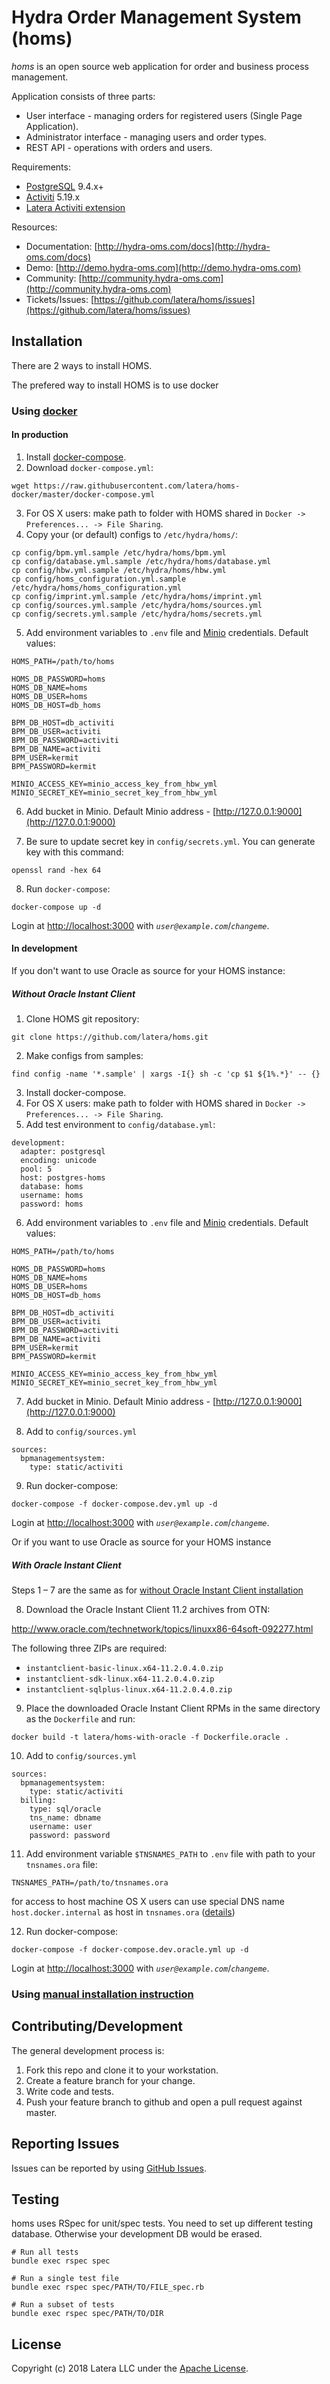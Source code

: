 # Hydra Order Management System (homs)

*homs* is an open source web application for order and business process management.

Application consists of three parts:
* User interface - managing orders for registered users (Single Page Application).
* Administrator interface - managing users and order types.
* REST API - operations with orders and users.

Requirements:
* [PostgreSQL](http://www.postgresql.org/) 9.4.x+
* [Activiti](http://www.activiti.org/) 5.19.x
* [Latera Activiti extension](https://github.com/latera/activiti-ext)

Resources:
* Documentation: [http://hydra-oms.com/docs](http://hydra-oms.com/docs)
* Demo: [http://demo.hydra-oms.com](http://demo.hydra-oms.com)
* Community: [http://community.hydra-oms.com](http://community.hydra-oms.com)
* Tickets/Issues: [https://github.com/latera/homs/issues](https://github.com/latera/homs/issues)


## Installation

There are 2 ways to install HOMS.

The prefered way to install HOMS is to use docker

### Using [docker](https://www.docker.com/)

#### In production

1. Install [docker-compose](https://docs.docker.com/compose/install/).
2. Download `docker-compose.yml`:

  ```
  wget https://raw.githubusercontent.com/latera/homs-docker/master/docker-compose.yml
  ```
3. For OS X users: make path to folder with HOMS shared in `Docker -> Preferences... -> File Sharing`.
4. Copy your (or default) configs to `/etc/hydra/homs/`:

  ```
  cp config/bpm.yml.sample /etc/hydra/homs/bpm.yml
  cp config/database.yml.sample /etc/hydra/homs/database.yml
  cp config/hbw.yml.sample /etc/hydra/homs/hbw.yml
  cp config/homs_configuration.yml.sample /etc/hydra/homs/homs_configuration.yml
  cp config/imprint.yml.sample /etc/hydra/homs/imprint.yml
  cp config/sources.yml.sample /etc/hydra/homs/sources.yml
  cp config/secrets.yml.sample /etc/hydra/homs/secrets.yml
  ```

5. Add environment variables to `.env` file and [Minio](https://github.com/minio/minio) credentials. Default values:

  ```
  HOMS_PATH=/path/to/homs

  HOMS_DB_PASSWORD=homs
  HOMS_DB_NAME=homs
  HOMS_DB_USER=homs
  HOMS_DB_HOST=db_homs

  BPM_DB_HOST=db_activiti
  BPM_DB_USER=activiti
  BPM_DB_PASSWORD=activiti
  BPM_DB_NAME=activiti
  BPM_USER=kermit
  BPM_PASSWORD=kermit

  MINIO_ACCESS_KEY=minio_access_key_from_hbw_yml
  MINIO_SECRET_KEY=minio_secret_key_from_hbw_yml
  ```

6. Add bucket in Minio. Default Minio address - [http://127.0.0.1:9000](http://127.0.0.1:9000)
  
7. Be sure to update secret key in `config/secrets.yml`. You can generate key with this command:

  ```
  openssl rand -hex 64
  ```

8. Run `docker-compose`:

  ```
  docker-compose up -d
  ```

Login at [http://localhost:3000](http://localhost:3000) with *`user@example.com`*/*`changeme`*.

#### In development

If you don't want to use Oracle as source for your HOMS instance:

##### Without Oracle Instant Client

1. Clone HOMS git repository:

  ```
  git clone https://github.com/latera/homs.git
  ```
2. Make configs from samples:

  ```
  find config -name '*.sample' | xargs -I{} sh -c 'cp $1 ${1%.*}' -- {}
  ```

3. Install docker-compose.
4. For OS X users: make path to folder with HOMS shared in `Docker -> Preferences... -> File Sharing`.
5. Add test environment to `config/database.yml`:

  ```
  development:
    adapter: postgresql
    encoding: unicode
    pool: 5
    host: postgres-homs
    database: homs
    username: homs
    password: homs
  ```

6. Add environment variables to `.env` file and [Minio](https://github.com/minio/minio) credentials. Default values:

  ```
  HOMS_PATH=/path/to/homs

  HOMS_DB_PASSWORD=homs
  HOMS_DB_NAME=homs
  HOMS_DB_USER=homs
  HOMS_DB_HOST=db_homs

  BPM_DB_HOST=db_activiti
  BPM_DB_USER=activiti
  BPM_DB_PASSWORD=activiti
  BPM_DB_NAME=activiti
  BPM_USER=kermit
  BPM_PASSWORD=kermit

  MINIO_ACCESS_KEY=minio_access_key_from_hbw_yml
  MINIO_SECRET_KEY=minio_secret_key_from_hbw_yml
  ```

7. Add bucket in Minio. Default Minio address - [http://127.0.0.1:9000](http://127.0.0.1:9000)

8. Add to `config/sources.yml`

  ```
  sources:
    bpmanagementsystem:
      type: static/activiti
  ```

9. Run docker-compose:

  ```
  docker-compose -f docker-compose.dev.yml up -d
  ```
Login at [http://localhost:3000](http://localhost:3000) with *`user@example.com`*/*`changeme`*.

Or if you want to use Oracle as source for your HOMS instance

##### With Oracle Instant Client

Steps 1 – 7 are the same as for [without Oracle Instant Client installation](#without-oracle-instant-client)

8. Download the Oracle Instant Client 11.2 archives from OTN:

http://www.oracle.com/technetwork/topics/linuxx86-64soft-092277.html

The following three ZIPs are required:

- `instantclient-basic-linux.x64-11.2.0.4.0.zip`
- `instantclient-sdk-linux.x64-11.2.0.4.0.zip`
- `instantclient-sqlplus-linux.x64-11.2.0.4.0.zip`

9. Place the downloaded Oracle Instant Client RPMs in the same directory as the `Dockerfile` and run:

```
docker build -t latera/homs-with-oracle -f Dockerfile.oracle .
```

10. Add to `config/sources.yml`

```
sources:
  bpmanagementsystem:
    type: static/activiti
  billing:
    type: sql/oracle
    tns_name: dbname
    username: user
    password: password
```

11. Add environment variable `$TNSNAMES_PATH` to `.env` file with path to your `tnsnames.ora` file:

```
TNSNAMES_PATH=/path/to/tnsnames.ora
```
for access to host machine OS X users can use special DNS name `host.docker.internal` as host in `tnsnames.ora` ([details](https://docs.docker.com/docker-for-mac/networking))

12. Run docker-compose:

```
docker-compose -f docker-compose.dev.oracle.yml up -d
```

Login at [http://localhost:3000](http://localhost:3000) with *`user@example.com`*/*`changeme`*.

### Using [manual installation instruction](https://github.com/latera/homs/blob/master/INSTALL.md)

## Contributing/Development

The general development process is:

1. Fork this repo and clone it to your workstation.
2. Create a feature branch for your change.
3. Write code and tests.
4. Push your feature branch to github and open a pull request against master.

## Reporting Issues

Issues can be reported by using [GitHub Issues](https://github.com/latera/homs/issues).

## Testing

homs uses RSpec for unit/spec tests. You need to set up different testing database. Otherwise your development DB would be erased.

```
# Run all tests
bundle exec rspec spec

# Run a single test file
bundle exec rspec spec/PATH/TO/FILE_spec.rb

# Run a subset of tests
bundle exec rspec spec/PATH/TO/DIR
```

## License

Copyright (c) 2018 Latera LLC under the [Apache License](https://github.com/latera/homs/blob/master/LICENSE).
